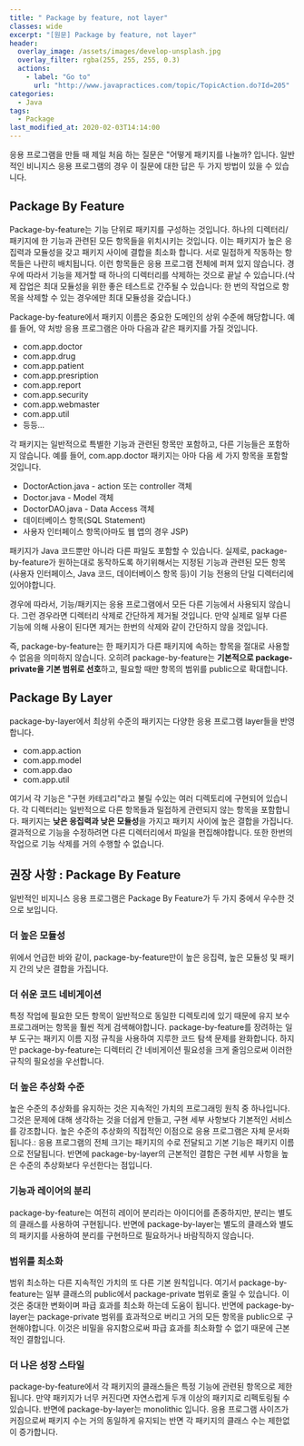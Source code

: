 ```yaml
---
title: " Package by feature, not layer"
classes: wide
excerpt: "[원문] Package by feature, not layer"
header:
  overlay_image: /assets/images/develop-unsplash.jpg
  overlay_filter: rgba(255, 255, 255, 0.3)
  actions:
    - label: "Go to"
      url: "http://www.javapractices.com/topic/TopicAction.do?Id=205"
categories:
  - Java
tags:
  - Package
last_modified_at: 2020-02-03T14:14:00
---
```


응용 프로그램을 만들 때 제일 처음 하는 질문은 "어떻게 패키지를 나눌까? 입니다. 일반적인 비니지스 응용 프로그램의 경우 이 질문에 대한 답은 두 가지 방법이 있을 수 있습니다.

## Package By Feature

Package-by-feature는 기능 단위로 패키지를 구성하는 것입니다. 하나의 디렉터리/패키지에 한 기능과 관련된 모든 항목들을 위치시키는 것입니다.  이는 패키지가 높은 응집력과 모듈성을 갖고 패키지 사이에 결합을 최소화 합니다. 서로 밀접하게 작동하는 항목들은 나란히 배치됩니다. 이런 항목들은 응용 프로그램 전체에 퍼져 있지 않습니다. 경우에 따라서 기능을 제거할 때 하나의 디렉터리를 삭제하는 것으로 끝날 수 있습니다.(삭제 잡업은 최대 모듈성을 위한 좋은 테스트로 간주될 수 있습니다: 한 번의 작업으로 항목을 삭제할 수 있는 경우에만 최대 모듈성을 갖습니다.)

Package-by-feature에서 패키지 이름은 중요한 도메인의 상위 수준에 해당합니다. 예를 들어, 약 처방 응용 프로그램은 아마 다음과 같은 패키지를 가질 것입니다.

  * com.app.doctor
  * com.app.drug
  * com.app.patient
  * com.app.presription
  * com.app.report
  * com.app.security
  * com.app.webmaster
  * com.app.util
  * 등등...

각 패키지는 일반적으로 특별한 기능과 관련된 항목만 포함하고, 다른 기능들은 포함하지 않습니다. 예를 들어, com.app.doctor 패키지는 아마 다음 세 가지 항목을 포함할 것입니다.

  * DoctorAction.java - action 또는 controller 객체
  * Doctor.java - Model 객체
  * DoctorDAO.java - Data Access 객체
  * 데이터베이스 항목(SQL Statement)
  * 사용자 인터페이스 항목(아마도 웹 앱의 경우 JSP)

패키지가 Java 코드뿐만 아니라 다른 파일도 포함할 수 있습니다. 실제로, package-by-feature가 원하는대로 동작하도록 하기위해서는 지정된 기능과 관련된 모든 항목(사용자 인터페이스, Java 코드, 데이터베이스 항목 등)이 기능 전용의 단일 디렉터리에 있어야합니다. 

경우에 따라서, 기능/패키지는 응용 프로그램에서 모든 다른 기능에서 사용되지 않습니다. 그런 경우라면 디렉터리 삭제로 간단하게 제거될 것입니다. 만약 실제로 일부 다른 기능에 의해 사용이 된다면 제거는 한번의 삭제와 같이 간단하지 않을 것입니다.

즉, package-by-feature는 한 패키지가 다른 패키지에 속하는 항목을 절대로 사용할 수 없음을 의미하지 않습니다. 오히려 package-by-feature는 **기본적으로 package-private을  기본 범위로 선호**하고, 필요할 때만 항목의 범위를 public으로 확대합니다.

## Package By Layer

package-by-layer에서 최상위 수준의 패키지는 다양한 응용 프로그램 layer들을 반영합니다.

  * com.app.action
  * com.app.model
  * com.app.dao
  * com.app.util

여기서 각 기능은 "구현 카테고리"라고 불릴 수있는 여러 디렉토리에 구현되어 있습니다. 각 디렉터리는 일반적으로 다른 항목들과 밀접하게 관련되지 않는 항목을 포함합니다. 패키지는 **낮은 응집력과 낮은 모듈성**을 가지고 패키지 사이에 높은 결합을 가집니다. 결과적으로 기능을 수정하려면 다른 디렉터리에서 파일을 편집해야합니다. 또한 한번의 작업으로 기능 삭제를 거의 수행할 수 없습니다.

## 권장 사항 : Package By Feature

일반적인 비지니스 응용 프로그램은 Package By Feature가 두 가지 중에서 우수한 것으로 보입니다.

### 더 높은 모듈성

위에서 언급한 바와 같이, package-by-feature만이 높은 응집력, 높은 모듈성 및 패키지 간의 낮은 결합을 가집니다.

### 더 쉬운 코드 네비게이션

특정 작업에 필요한 모든 항목이 일반적으로 동일한 디렉토리에 있기 때문에 유지 보수 프로그래머는 항목을 훨씬 적게 검색해야합니다. package-by-feature를 장려하는 일부 도구는 패키지 이름 지정 규칙을 사용하여 지루한 코드 탐색 문제를 완화합니다. 하지만 package-by-feature는 디렉터리 간 네비게이션 필요성을 크게 줄임으로써 이러한 규칙의 필요성을 우선합니다.

### 더 높은 추상화 수준

높은 수준의 추상화를 유지하는 것은 지속적인 가치의 프로그래밍 원칙 중 하나입니다. 그것은 문제에 대해 생각하는 것을 더쉽게 만들고, 구현 세부 사항보다 기본적인 서비스를 강조합니다. 높은 수준의 추상화의 직접적인 이점으로 응용 프로그램은 자체 문서화됩니다.: 응용 프로그램의 전체 크기는 패키지의 수로 전달되고 기본 기능은 패키지 이름으로 전달됩니다. 반면에 package-by-layer의 근본적인 결함은 구현 세부 사항을 높은 수준의 추상화보다 우선한다는 점입니다.


### 기능과 레이어의 분리

package-by-feature는 여전히 레이어 분리라는 아이디어를 존중하지만, 분리는 별도의 클래스를 사용하여 구현됩니다. 반면에 package-by-layer는 별도의 클래스와 별도의 패키지를 사용하여 분리를 구현하므로 필요하거나 바람직하지 않습니다.

### 범위를 최소화

범위 최소하는 다른 지속적인 가치의 또 다른 기본 원칙입니다. 여기서  package-by-feature는 일부 클래스의 public에서  package-private 범위로 줄일 수 있습니다. 이것은 중대한 변화이며 파급 효과를 최소화 하는데 도움이 됩니다. 반면에 package-by-layer는 package-private 범위를 효과적으로 버리고 거의 모든 항목을 public으로 구현해야합니다. 이것은 비밀을 유지함으로써 파급 효과를 최소화할 수 없기 때문에 근본적인 결함입니다.

### 더 나은 성장 스타일

package-by-feature에서 각 패키지의 클래스들은 특정 기능에 관련된 항목으로 제한됩니다. 만약 패키지가 너무 커진다면 자연스럽게 두개 이상의 패키지로 리펙토링될 수 있습니다. 반면에 package-by-layer는  monolithic 입니다. 응용 프로그램 사이즈가 커짐으로써  패키지 수는 거의 동일하게 유지되는 반면 각 패키지의 클래스 수는 제한없이 증가합니다. 


